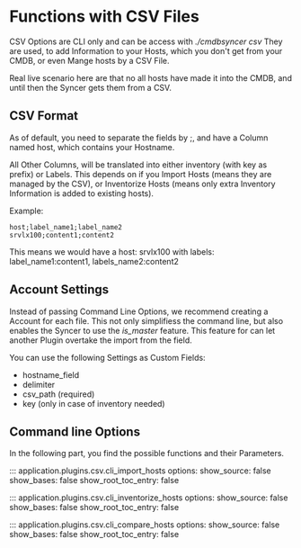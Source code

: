 # Functions with CSV Files

CSV Options are CLI only and can be access with _./cmdbsyncer csv_
They are used, to add Information to your Hosts, which you don't get from your CMDB,
or even Mange hosts by a CSV File. 

Real live scenario here are that no all hosts have made it into the CMDB, and until then the Syncer gets them from a CSV. 


## CSV Format

As of default, you need to separate the fields by ;, and have a Column named host, which contains your Hostname. 

All Other Columns, will be translated into either inventory (with key as prefix) or Labels. This depends on if you Import Hosts (means they are managed by the CSV), or Inventorize Hosts (means only extra Inventory Information is added to existing hosts).

Example:
```
host;label_name1;label_name2
srvlx100;content1;content2
```

This means we would have a host: srvlx100 with labels: label_name1:content1, labels_name2:content2

## Account Settings
Instead of passing Command Line Options, we recommend creating a Account for each file.
This not only simplifiess the command line, but also enables the Syncer to use the *is_master* feature. This feature for can let another Plugin overtake the import from the field. 

You can use the following Settings as Custom Fields:

- hostname_field
- delimiter
- csv_path (required)
- key (only in case of inventory needed)

## Command line Options

In the following part, you find the possible functions and their Parameters.



::: application.plugins.csv.cli_import_hosts
    options:
      show_source: false
      show_bases: false
      show_root_toc_entry: false
    
::: application.plugins.csv.cli_inventorize_hosts
    options:
      show_source: false
      show_bases: false
      show_root_toc_entry: false

::: application.plugins.csv.cli_compare_hosts
    options:
      show_source: false
      show_bases: false
      show_root_toc_entry: false

